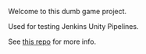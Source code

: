 Welcome to this dumb game project.

Used for testing Jenkins Unity Pipelines.

See [this repo](https://github.com/TobiahZ/JenkinsUnityBuildPipeline) for more info.

